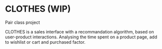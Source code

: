 # CLOTHES (WIP)

Pair class project

CLOTHES is a sales interface with a recommandation algorithm, based on user-product interactions. Analysing the time spent on a product page, add to wishlist or cart and purchased factor.
